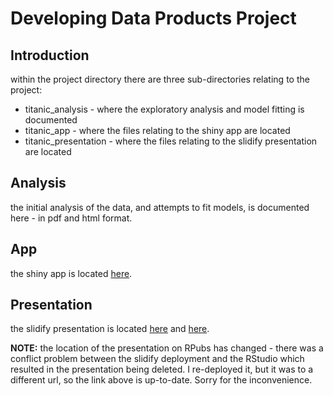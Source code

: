 Developing Data Products Project
================================

## Introduction

within the project directory there are three sub-directories relating to the project:

* titanic_analysis - where the exploratory analysis and model fitting is documented
* titanic_app - where the files relating to the shiny app are located
* titanic_presentation - where the files relating to the slidify presentation are located

## Analysis

the initial analysis of the data, and attempts to fit models, is documented here - in pdf 
and html format.

## App

the shiny app is located [here](https://cowboysmall.shinyapps.io/titanic_app/).

## Presentation

the slidify presentation is located [here](https://cowboysmall.github.io/pages/devdataprod/) 
and [here](http://rpubs.com/cowboysmall/62980).

__NOTE:__ the location of the presentation on RPubs has changed - there was a conflict problem 
between the slidify deployment and the RStudio which resulted in the presentation being deleted. 
I re-deployed it, but it was to a different url, so the link above is up-to-date. Sorry for the 
inconvenience.
